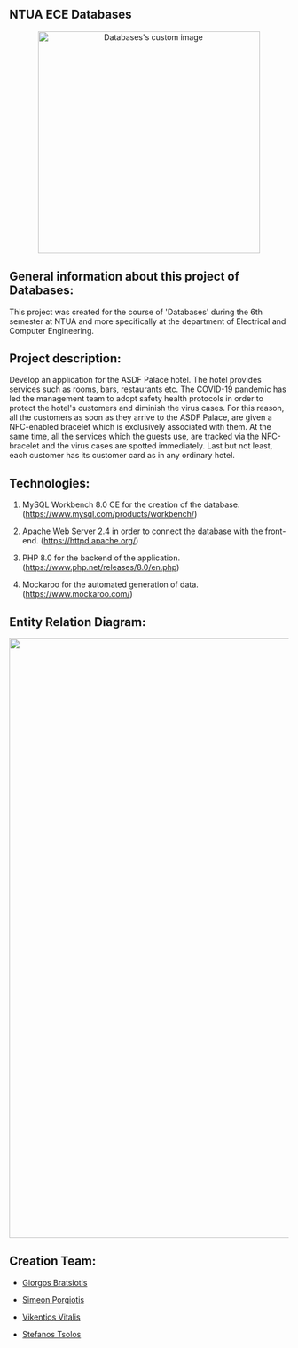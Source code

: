 ## NTUA ECE Databases

<p align="center">
  <img src="https://user-images.githubusercontent.com/62433719/180450844-6d606898-0aff-408f-ba18-b92657d5ed77.png" alt="Databases's custom image" width="400" />
</p>

## General information about this project of Databases:
This project was created for the course of 'Databases' during the 6th semester at ΝΤUA and more specifically at the department of Electrical and Computer Engineering. 

## Project description:
Develop an application for the ASDF Palace hotel. Τhe hotel provides services such as rooms, bars, restaurants etc. The COVID-19 pandemic has led the management team to adopt safety health protocols in order to protect the hotel's customers and diminish the virus cases. For this reason, all the customers as soon as they arrive to the ASDF Palace, are given a NFC-enabled bracelet which is exclusively associated with them. At the same time, all the services which the guests use, are tracked via the NFC-bracelet and the virus cases are spotted immediately. Last but not least, each customer has its customer card as in any ordinary hotel.

## Technologies:
1. MySQL Workbench 8.0 CE for the creation of the database. (https://www.mysql.com/products/workbench/)

2. Apache Web Server 2.4 in order to connect the database with the front-end. (https://httpd.apache.org/)

3. PHP 8.0 for the backend of the application. (https://www.php.net/releases/8.0/en.php)

4. Mockaroo for the automated generation of data. (https://www.mockaroo.com/)


## Entity Relation Diagram: 
<p align="center">
  <img src="https://user-images.githubusercontent.com/62433719/180456176-8794b127-80b6-4925-9253-e898153db8bd.png" width="1080" />
</p>

## Creation Team:

- [Giorgos Bratsiotis](https://github.com/ICantChooseAName)

- [Simeon Porgiotis](https://github.com/el18053)

- [Vikentios Vitalis](https://github.com/VikentiosVitalis)

- [Stefanos Tsolos](https://github.com/stefanostsolos)


